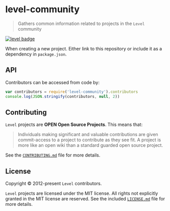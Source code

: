 # level-community

> Gathers common information related to projects in the `Level` community

[![level badge][level-badge]](https://github.com/level/awesome)

When creating a new project. Either link to this repository or include it as a dependency in `package.json`.

## API

Contributors can be accessed from code by:

```js
var contributors = require('level-community').contributors
console.log(JSON.stringify(contributors, null, 2))
```

## Contributing

`Level` projects are **OPEN Open Source Projects**. This means that:

> Individuals making significant and valuable contributions are given commit-access to a project to contribute as they see fit. A project is more like an open wiki than a standard guarded open source project.

See the [`CONTRIBUTING.md`](https://github.com/level/community/blob/master/CONTRIBUTING.md) file for more details.

## License

Copyright &copy; 2012-present `Level` contributors.

`Level` projects are licensed under the MIT license. All rights not explicitly granted in the MIT license are reserved. See the included [`LICENSE.md`](https://github.com/level/community/blob/master/LICENSE.md) file for more details.

[level-badge]: http://leveldb.org/img/badge.svg
